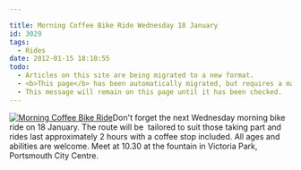 ```yaml
---

title: Morning Coffee Bike Ride Wednesday 18 January
id: 3029
tags:
  - Rides
date: 2012-01-15 18:10:55
todo:
  - Articles on this site are being migrated to a new format.
  - <b>This page</b> has been automatically migrated, but requires a manual check-&amp;-tune to ensure the format and links all work as expected.
  - This message will remain on this page until it has been checked.
---
```


[![Morning Coffee Bike Ride](http://www.pompeybug.co.uk/wp-content/uploads/2012/01/Bicycle-coffee-300x199.jpg "Morning Coffee Bike Ride")](http://www.pompeybug.co.uk/wp-content/uploads/2012/01/Bicycle-coffee.jpg)Don't forget the next Wednesday morning bike ride on 18 January. The route will be  tailored to suit those taking part and rides last approximately 2 hours with a coffee stop included. All ages and abilities are welcome. Meet at 10.30 at the fountain in Victoria Park, Portsmouth City Centre.